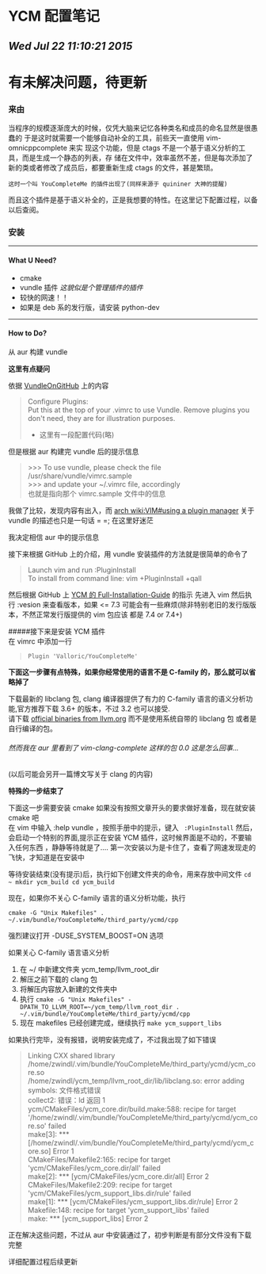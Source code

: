 # YCM 配置笔记
## *Wed Jul 22 11:10:21 2015*

# 有未解决问题，待更新

### 来由

当程序的规模逐渐庞大的时候，仅凭大脑来记忆各种类名和成员的命名显然是很愚蠢的
于是这时就需要一个能够自动补全的工具，前些天一直使用 vim-omnicppcomplete 来实
现这个功能，但是 ctags 不是一个基于语义分析的工具，而是生成一个静态的列表，存
储在文件中，效率虽然不差，但是每次添加了新的类或者修改了成员后，都要重新生成
ctags 的文件，甚是繁琐。

    这时一个叫 YouCompleteMe 的插件出现了(同样来源于 quininer 大神的提醒)
而且这个插件是基于语义补全的，正是我想要的特性。在这里记下配置过程，以备以后查阅。

### 安装
******

#### What U Need?

- cmake
- vundle 插件 *这貌似是个管理插件的插件*
- 较快的网速！！
- 如果是 deb 系的发行版，请安装 python-dev

******
#### How to Do?

从 aur 构建 vundle

 **这里有点疑问**
 
 依据 [VundleOnGitHub](https://github.com/VundleVim/Vundle.vim) 上的内容

> Configure Plugins:  
> Put this at the top of your .vimrc to use Vundle. Remove plugins you don't need, they are for illustration purposes.  
> * 这里有一段配置代码(略)

但是根据 aur 构建完 vundle 后的提示信息
>  \>\>\> To use vundle, please check the file /usr/share/vundle/vimrc.sample  
>  \>\>\> and update your ~/.vimrc file, accordingly  
也就是指向那个 vimrc.sample 文件中的信息

我做了比较，发现内容有出入，而 [arch wiki:VIM#using a plugin manager](https://wiki.archlinux.org/index.php/Vim#Using_a_plugin_manager) 关于
vundle 的描述也只是一句话 = =; 在这里好迷茫

我决定相信 aur 中的提示信息

接下来根据 GitHub 上的介绍，用 vundle 安装插件的方法就是很简单的命令了

> Launch vim and run :PluginInstall  
> To install from command line: vim +PluginInstall +qall

然后根据 GitHub 上 [YCM 的 Full-Installation-Guide](https://github.com/Valloric/YouCompleteMe#full-installation-guide) 的指示
先进入 vim 然后执行 :vesion 来查看版本，如果 <= 7.3 可能会有一些麻烦(除非特别老旧的发行版版本，不然正常发行版提供的 vim 包应该
都是 7.4 or 7.4+)

#####接下来是安装 YCM 插件  
在 vimrc 中添加一行
> `Plugin 'Valloric/YouCompleteMe'`

**下面这一步骤有点特殊，如果你经常使用的语言不是 C-family 的，那么就可以省略掉了**

下载最新的 libclang 包, clang 编译器提供了有力的 C-family 语言的语义分析功能,官方推荐下载 3.6+ 的版本，不过 3.2 也可以接受.  
请下载 [official binaries from llvm.org](http://llvm.org/releases/download.html) 而不是使用系统自带的 libclang 包
或者是自行编译的包。

######      然而我在 aur 里看到了 vim-clang-complete 这样的包 0.0 这是怎么回事...

   (以后可能会另开一篇博文写关于 clang 的内容)

**特殊的一步结束了**

下面这一步需要安装 cmake 如果没有按照文章开头的要求做好准备，现在就安装 cmake 吧  
在 vim 中输入 :help vundle ，按照手册中的提示，键入
` :PluginInstall`
然后，会启动一个特别的界面,提示正在安装 YCM 插件，这时候界面是不动的，不要输入任何东西
，静静等待就是了.... 第一次安装以为是卡住了，查看了网速发现走的飞快，才知道是在安装中  

等待安装结束\(没有提示\)后，执行如下创建文件夹的命令，用来存放中间文件
`cd ~
mkdir ycm_build
cd ycm_build`

现在，如果你不关心 C-family 语言的语义分析功能，执行

`cmake -G "Unix Makefiles" . ~/.vim/bundle/YouCompleteMe/third_party/ycmd/cpp`  

强烈建议打开 -DUSE\_SYSTEM\_BOOST=ON 选项

如果关心 C-family 语言语义分析

1. 在 ~/ 中新建文件夹 ycm\_temp/llvm\_root\_dir
2. 解压之前下载的 clang 包
3. 将解压内容放入新建的文件夹中
4. 执行 `cmake -G "Unix Makefiles" -DPATH_TO_LLVM_ROOT=~/ycm_temp/llvm_root_dir . ~/.vim/bundle/YouCompleteMe/third_party/ycmd/cpp`
5. 现在 makefiles 已经创建完成，继续执行 `make ycm_support_libs`

如果执行完毕，没有报错，说明安装完成了，不过我出现了如下错误

> Linking CXX shared library /home/zwindl/.vim/bundle/YouCompleteMe/third\_party/ycmd/ycm\_core.so  
> /home/zwindl/ycm\_temp/llvm\_root\_dir/lib/libclang.so: error adding symbols: 文件格式错误  
> collect2: 错误：ld 返回 1  
> ycm/CMakeFiles/ycm\_core.dir/build.make:588: recipe for target '/home/zwindl/.vim/bundle/YouCompleteMe/third\_party/ycmd/ycm\_core.so' failed  
> make[3]: \*\*\* [/home/zwindl/.vim/bundle/YouCompleteMe/third\_party/ycmd/ycm\_core.so] Error 1  
> CMakeFiles/Makefile2:165: recipe for target 'ycm/CMakeFiles/ycm\_core.dir/all' failed  
> make[2]: \*\*\* [ycm/CMakeFiles/ycm\_core.dir/all] Error 2  
> CMakeFiles/Makefile2:209: recipe for target 'ycm/CMakeFiles/ycm\_support\_libs.dir/rule' failed  
> make[1]: \*\*\* [ycm/CMakeFiles/ycm\_support\_libs.dir/rule] Error 2  
> Makefile:148: recipe for target 'ycm\_support\_libs' failed  
> make: \*\*\* [ycm\_support\_libs] Error 2

正在解决这些问题，不过从 aur 中安装通过了，初步判断是有部分文件没有下载完整

详细配置过程后续更新
